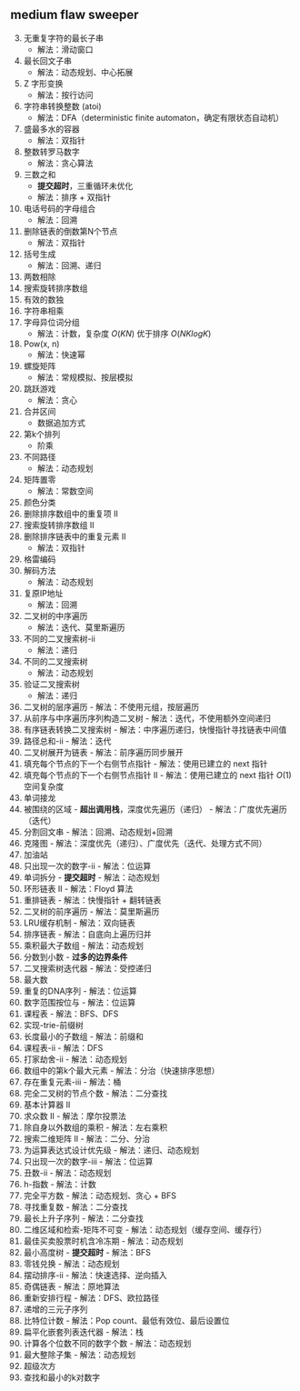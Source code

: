 ## medium flaw sweeper

3. 无重复字符的最长子串
   - 解法：滑动窗口
4. 最长回文子串
    - 解法：动态规划、中心拓展
5. Z 字形变换
    - 解法：按行访问
8. 字符串转换整数 (atoi)
    - 解法：DFA（deterministic finite automaton，确定有限状态自动机）
11. 盛最多水的容器
    - 解法：双指针
12. 整数转罗马数字
    - 解法：贪心算法
15. 三数之和
    - **提交超时**，三重循环未优化
    - 解法：排序 + 双指针
16. 电话号码的字母组合
    - 解法：回溯
19. 删除链表的倒数第N个节点
    - 解法：双指针
22. 括号生成
    - 解法：回溯、递归
29. 两数相除
33. 搜索旋转排序数组
36. 有效的数独
43. 字符串相乘
49. 字母异位词分组
    - 解法：计数，复杂度 $O(KN)$ 优于排序 $O(NKlogK)$
50. Pow(x, n)
    - 解法：快速幂
54. 螺旋矩阵
    - 解法：常规模拟、按层模拟
55. 跳跃游戏
    - 解法：贪心
56. 合并区间
    - 数据追加方式
60. 第k个排列
    - 阶乘
62. 不同路径
    - 解法：动态规划
73. 矩阵置零
    - 解法：常数空间
75. 颜色分类
80. 删除排序数组中的重复项 II
81. 搜索旋转排序数组 II
86. 删除排序链表中的重复元素 II
    - 解法：双指针
89. 格雷编码
91. 解码方法
    - 解法：动态规划
93. 复原IP地址
    - 解法：回溯
94. 二叉树的中序遍历
    - 解法：迭代、莫里斯遍历
95. 不同的二叉搜索树-ii
    - 解法：递归
96. 不同的二叉搜索树
    - 解法：动态规划
98. 验证二叉搜索树
    - 解法：递归
102. 二叉树的层序遍历
    - 解法：不使用元组，按层遍历
105. 从前序与中序遍历序列构造二叉树
    - 解法：迭代，不使用额外空间递归
109. 有序链表转换二叉搜索树
    - 解法：中序遍历递归，快慢指针寻找链表中间值
113. 路径总和-ii
    - 解法：迭代
114. 二叉树展开为链表
    - 解法：前序遍历同步展开
116. 填充每个节点的下一个右侧节点指针
    - 解法：使用已建立的 next 指针
117. 填充每个节点的下一个右侧节点指针 II
    - 解法：使用已建立的 next 指针 $O(1)$ 空间复杂度
127. 单词接龙
130. 被围绕的区域
    - **超出调用栈**，深度优先遍历（递归）
    - 解法：广度优先遍历（迭代）
131. 分割回文串
    - 解法：回溯、动态规划+回溯
131. 克隆图
    - 解法：深度优先（递归）、广度优先（迭代、处理方式不同）
134. 加油站
135. 只出现一次的数字-ii
    - 解法：位运算
139. 单词拆分
    - **提交超时**
    - 解法：动态规划
142. 环形链表 II
    - 解法：Floyd 算法
143. 重排链表
    - 解法：快慢指针 + 翻转链表
144. 二叉树的前序遍历
    - 解法：莫里斯遍历
146. LRU缓存机制
    - 解法：双向链表
148. 排序链表
    - 解法：自底向上遍历归并
152. 乘积最大子数组
    - 解法：动态规划
166. 分数到小数
    - **过多的边界条件**
166. 二叉搜索树迭代器
    - 解法：受控递归
179. 最大数
187. 重复的DNA序列
    - 解法：位运算
201. 数字范围按位与
    - 解法：位运算
207. 课程表
    - 解法：BFS、DFS
208. 实现-trie-前缀树
209. 长度最小的子数组
    - 解法：前缀和
210. 课程表-ii
    - 解法：DFS
213. 打家劫舍-ii
    - 解法：动态规划
215. 数组中的第k个最大元素
    - 解法：分治（快速排序思想）
220. 存在重复元素-iii
    - 解法：桶
222. 完全二叉树的节点个数
    - 解法：二分查找
227. 基本计算器 II
229. 求众数 II
    - 解法：摩尔投票法
238. 除自身以外数组的乘积
    - 解法：左右乘积
240. 搜索二维矩阵 II
    - 解法：二分、分治
241. 为运算表达式设计优先级
    - 解法：递归、动态规划
260. 只出现一次的数字-iii
    - 解法：位运算
264. 丑数-ii
    - 解法：动态规划
274. h-指数
    - 解法：计数
279. 完全平方数
    - 解法：动态规划、贪心 + BFS
287. 寻找重复数
    - 解法：二分查找
300. 最长上升子序列
    - 解法：二分查找
304. 二维区域和检索-矩阵不可变
    - 解法：动态规划（缓存空间、缓存行）
305. 最佳买卖股票时机含冷冻期
    - 解法：动态规划
306. 最小高度树
    - **提交超时**
    - 解法：BFS
322. 零钱兑换
    - 解法：动态规划
323. 摆动排序-ii
    - 解法：快速选择、逆向插入
328. 奇偶链表
    - 解法：原地算法
332. 重新安排行程
    - 解法：DFS、欧拉路径
334. 递增的三元子序列
338. 比特位计数
    - 解法：Pop count、最低有效位、最后设置位
341. 扁平化嵌套列表迭代器
    - 解法：栈
357. 计算各个位数不同的数字个数
    - 解法：动态规划
368. 最大整除子集
    - 解法：动态规划
372. 超级次方
373. 查找和最小的k对数字


